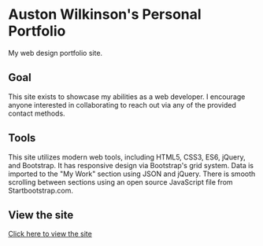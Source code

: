 # Auston Wilkinson's Personal Portfolio
My web design portfolio site.

## Goal
This site exists to showcase my abilities as a web developer. I encourage anyone interested in collaborating to reach out via any of the provided contact methods.

## Tools
This site utilizes modern web tools, including HTML5, CSS3, ES6, jQuery, and Bootstrap. It has responsive design via Bootstrap's grid system. Data is imported to the "My Work" section using JSON and jQuery. There is smooth scrolling between sections using an open source JavaScript file from Startbootstrap.com.

## View the site

[Click here to view the site](wilkdasilk.github.io)

